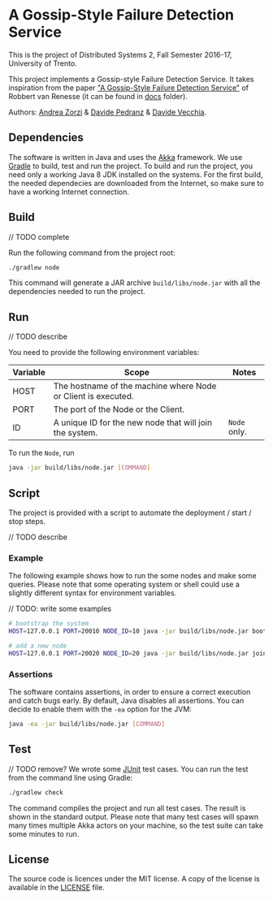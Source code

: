 # A Gossip-Style Failure Detection Service 
This is the project of Distributed Systems 2, Fall Semester 2016-17, University of Trento.

This project implements a Gossip-style Failure Detection Service. It takes inspiration from the paper ["A Gossip-Style Failure Detection Service"](gossip-style-failure-detection-service.pdf) of Robbert van Renesse (it can be found in [docs](docs/) folder).

Authors: [Andrea Zorzi](https://github.com/Andr35) & [Davide Pedranz](https://github.com/davidepedranz) & [Davide Vecchia](https://github.com/davide-vecchia).

## Dependencies
The software is written in Java and uses the [Akka](http://akka.io/) framework.
We use [Gradle](https://gradle.org/) to build, test and run the project.
To build and run the project, you need only a working Java 8 JDK installed on the systems.
For the first build, the needed dependecies are downloaded from the Internet, so make 
sure to have a working Internet connection.

## Build
// TODO complete

Run the following command from the project root:

```bash
./gradlew node
```
This command will generate a JAR archive `build/libs/node.jar` with all the dependencies needed to run the project.

## Run
// TODO describe

You need to provide the following environment variables:

| Variable | Scope                                    | Notes        |
| -------- | ---------------------------------------- | ------------ |
| HOST     | The hostname of the machine where Node or Client is executed. |              |
| PORT     | The port of the Node or the Client.      |              |
| ID  | A unique ID for the new node that will join the system. | `Node` only. |

To run the `Node`, run
```bash
java -jar build/libs/node.jar [COMMAND]
```



## Script

The project is provided with a script to automate the deployment / start / stop steps.

// TODO describe



### Example
The following example shows how to run the some nodes and make some queries.
Please note that some operating system or shell could use a slightly different syntax for environment variables.

// TODO: write some examples

```bash
# bootstrap the system
HOST=127.0.0.1 PORT=20010 NODE_ID=10 java -jar build/libs/node.jar bootstrap

# add a new node
HOST=127.0.0.1 PORT=20020 NODE_ID=20 java -jar build/libs/node.jar join 127.0.0.1 20010
```

### Assertions
The software contains assertions, in order to ensure a correct execution and catch bugs early.
By default, Java disables all assertions. You can decide to enable them with the `-ea`  option for the JVM:
```bash
java -ea -jar build/libs/node.jar [COMMAND]
```

## Test
// TODO remove?
We wrote some [JUnit](http://junit.org) test cases.
You can run the test from the command line using Gradle:

```bash
./gradlew check
```
The command compiles the project and run all test cases. The result is shown in the standard output.
Please note that many test cases will spawn many times multiple Akka actors on your machine,
so the test suite can take some minutes to run.

## License
The source code is licences under the MIT license.
A copy of the license is available in the [LICENSE](LICENSE) file.
